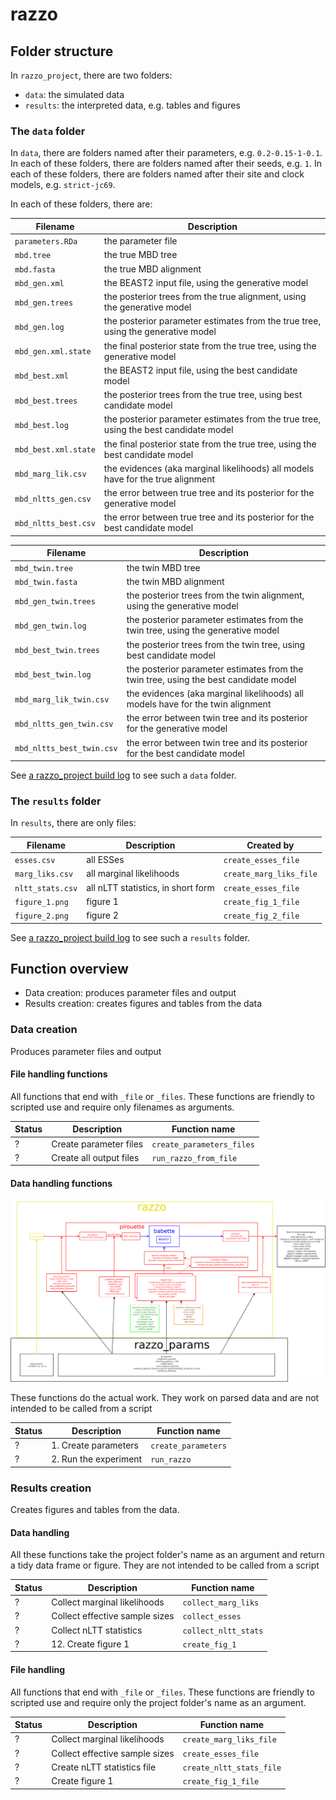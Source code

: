 # razzo

## Folder structure

In `razzo_project`, there are two folders:

 * `data`: the simulated data
 * `results`: the interpreted data, e.g. tables and figures

### The `data` folder

In `data`, there are folders named after their parameters, e.g. `0.2-0.15-1-0.1`.
In each of these folders, there are folders named after their seeds, e.g. `1`.
In each of these folders, there are folders named after their site and clock models, e.g. `strict-jc69`.

In each of these folders, there are:

Filename            |Description
--------------------|---------------------------------------
`parameters.RDa`    |the parameter file
`mbd.tree`          |the true MBD tree
`mbd.fasta`         |the true MBD alignment
`mbd_gen.xml`       |the BEAST2 input file, using the generative model
`mbd_gen.trees`     |the posterior trees from the true alignment, using the generative model
`mbd_gen.log`       |the posterior parameter estimates from the true tree, using the generative model
`mbd_gen.xml.state` |the final posterior state from the true tree, using the generative model
`mbd_best.xml`      |the BEAST2 input file, using the best candidate model
`mbd_best.trees`    |the posterior trees from the true tree, using best candidate model
`mbd_best.log`      |the posterior parameter estimates from the true tree, using the best candidate model
`mbd_best.xml.state`|the final posterior state from the true tree, using the best candidate model
`mbd_marg_lik.csv`  |the evidences (aka marginal likelihoods) all models have for the true alignment 
`mbd_nltts_gen.csv` |the error between true tree and its posterior for the generative model
`mbd_nltts_best.csv`|the error between true tree and its posterior for the best candidate model

Filename                 |Description
-------------------------|---------------------------------------
`mbd_twin.tree`          |the twin MBD tree
`mbd_twin.fasta`         |the twin MBD alignment
`mbd_gen_twin.trees`     |the posterior trees from the twin alignment, using the generative model
`mbd_gen_twin.log`       |the posterior parameter estimates from the twin tree, using the generative model
`mbd_best_twin.trees`    |the posterior trees from the twin tree, using best candidate model
`mbd_best_twin.log`      |the posterior parameter estimates from the twin tree, using the best candidate model
`mbd_marg_lik_twin.csv`  |the evidences (aka marginal likelihoods) all models have for the twin alignment 
`mbd_nltts_gen_twin.csv` |the error between twin tree and its posterior for the generative model
`mbd_nltts_best_twin.csv`|the error between twin tree and its posterior for the best candidate model

See [a razzo_project build log](https://travis-ci.org/richelbilderbeek/razzo_project/jobs/457099656#L1789)
to see such a `data` folder.

### The `results` folder

In `results`, there are only files:

Filename|Description|Created by
-------------|---------------------------------------|--------------------------
`esses.csv`|all ESSes|`create_esses_file`
`marg_liks.csv`|all marginal likelihoods|`create_marg_liks_file`
`nltt_stats.csv`|all nLTT statistics, in short form|`create_esses_file`
`figure_1.png`|figure 1|`create_fig_1_file`
`figure_2.png`|figure 2|`create_fig_2_file`

See [a razzo_project build log](https://travis-ci.org/richelbilderbeek/razzo_project/builds/458324105#L2074)
to see such a `results` folder.

## Function overview

 * Data creation: produces parameter files and output
 * Results creation: creates figures and tables from the data

### Data creation

Produces parameter files and output

#### File handling functions

All functions that end with `_file` or `_files`.
These functions are friendly to scripted use and
require only filenames as arguments.

Status|Description|Function name
---|---|---
?|Create parameter files|`create_parameters_files`
?|Create all output files|`run_razzo_from_file`

#### Data handling functions

![Overview of the data handling functions](overview.png)

These functions do the actual work. 
They work on parsed data and are not intended to be called from a script

Status|Description|Function name
---|---|---
?|1. Create parameters|`create_parameters`
?|2. Run the experiment|`run_razzo`

### Results creation

Creates figures and tables from the data.

#### Data handling

All these functions take the project folder's name as an argument
and return a tidy data frame or figure.
They are not intended to be called from a script

Status|Description|Function name
---|---|---
?|Collect marginal likelihoods|`collect_marg_liks`
?|Collect effective sample sizes|`collect_esses`
?|Collect nLTT statistics|`collect_nltt_stats`
?|12. Create figure 1|`create_fig_1`

#### File handling

All functions that end with `_file` or `_files`.
These functions are friendly to scripted use and
require only the project folder's name as an argument.

Status|Description|Function name
---|---|---
?|Collect marginal likelihoods|`create_marg_liks_file`
?|Collect effective sample sizes|`create_esses_file`
?|Create nLTT statistics file|`create_nltt_stats_file`
?|Create figure 1|`create_fig_1_file`
